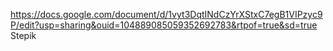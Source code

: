 https://docs.google.com/document/d/1vyt3DqtINdCzYrXStxC7egB1VIPzyc9P/edit?usp=sharing&ouid=104889085059352692783&rtpof=true&sd=true
Stepik
